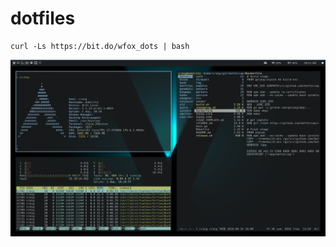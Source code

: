 # dotfiles

```
curl -Ls https://bit.do/wfox_dots | bash
```

![bspwm](https://raw.githubusercontent.com/Wh1t3Fox/dotfiles/master/screenshots/2019-07-05-193048_1920x1080_scrot.png)
